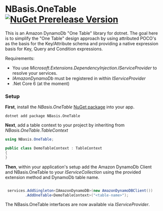 # NBasis.OneTable [![NuGet Prerelease Version](https://img.shields.io/nuget/vpre/NBasis.OneTable.svg?style=flat)](https://www.nuget.org/packages/NBasis.OneTable/)

This is an Amazon DynamoDb "One Table" library for dotnet. The goal here is to simplify the "One Table" design approach by using attributed POCO's as the basis for the Key/Attribute schema and providing a native expression basis for Key, Query and Condition expressions.

Requirements:
- You use _Microsoft.Extensions.DependencyInjection.IServiceProvider_ to resolve your services.
- _IAmazonDynamoDb_ must be registered in within _IServiceProvider_
- .Net Core 6 (at the moment)

### Setup

**First**, install the _NBasis.OneTable_ [NuGet package](https://www.nuget.org/packages/NBasis.OneTable) into your app.

```shell
dotnet add package NBasis.OneTable
```

**Next**, add a table context to your project by inheriting from _NBasis.OneTable.TableContext_

```csharp
using NBasis.OneTable;

public class DemoTableContext : TableContext
{     
}

```

**Then**, within your application's setup add the Amazon DynamoDb Client and NBasis.OneTable to your _IServiceCollection_ using the provided extension method and DynamoDb table name.

```csharp

 services.AddSingleton<IAmazonDynamoDB>(new AmazonDynamoDBClient())
         .AddOneTable<DemoTableContext>("<table-name>");

```

The NBasis.OneTable interfaces are now available via _IServiceProvider_. 
